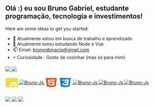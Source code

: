 ## Olá :) eu sou Bruno Gabriel, estudante programação, tecnologia e investimentos!



Here are some ideas to get you started:

- 🔭 Atualmente estou em busca de trabalho e aprendizado
- 🌱 Atualmente estou estudando Node e Vue
- 📫 Email: brunogbinacio@gmail.com
- ⚡ Curiosidade : Gosto de cozinhar (mas só para mim)

<div>
  <a href="https://github.com/brunogbinacio">
  <img height="180em" src="https://github-readme-stats.vercel.app/api?username=brunogbinacio&show_icons=true&theme=dracula&include_all_commits-true&count_private=true"/>
    <img height="180em" src="https://github-readme-stats.vercel.app/api/top-langs/?username=brunogbinacio&layout-compact&langs_count=16&theme=dracula"/>
</div>

<div style="display: inline_block"><br>
  <img align="center"alt="Bruno-Js" height="30" width="40" src="https://raw.githubusercontent.com/devicons/devicon/master/icons/javascript/javascript-plain.svg">
  <img align="center"alt="Bruno-Js" height="30" width="40"src="https://cdn.jsdelivr.net/gh/devicons/devicon@latest/icons/vuejs/vuejs-original.svg" />
  <img align="center"alt="Bruno-Js" height="30" width="40" src="https://raw.githubusercontent.com/devicons/devicon/master/icons/html5/html5-original.svg">
  <img align="center"alt="Bruno-Js" height="30" width="40" src="https://raw.githubusercontent.com/devicons/devicon/master/icons/css3/css3-original.svg">
  <img align="center"alt="Bruno-Js" height="30" width="40"src="https://cdn.jsdelivr.net/gh/devicons/devicon@latest/icons/bootstrap/bootstrap-original.svg" />
  <img align="center"alt="Bruno-Js" height="30" width="40"src="https://cdn.jsdelivr.net/gh/devicons/devicon@latest/icons/nodejs/nodejs-original.svg" />
  <img align="center"alt="Bruno-Js" height="30" width="40"src="https://cdn.jsdelivr.net/gh/devicons/devicon@latest/icons/github/github-original.svg" />
</div>

##

<div>
<a href="https://instagram.com/brunogbinacio" target="_blank"><img src="https://img.shields.io/badge/-Instagram-%23E4405F?style=for-the-badge&logo=instagram&logoColor=white" target="_blank"></a>
<a href = "mailto:brunogbinacio@gmail.com"><img src="https://img.shields.io/badge/-Gmail-%23333?style=for-the-badge&logo=gmail&logoColor=white" target="_blank"></a>
  <a href="https://www.linkedin.com/in/bruno-gabriel-barbosa-in%C3%A1cio-a58357351/" target="_blank"><img src="https://img.shields.io/badge/-LinkedIn-%230077B5?style=for-the-badge&logo=linkedin&logoColor=white" target="_blank"></a> 
</div>
